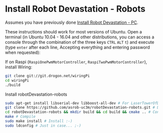 # Install Robot Devastation - Robots

Assumes you have previously done [Install Robot Devastation - PC](install-robot-devastation---pc.md).

These instructions should work for most versions of Ubuntu. Open a terminal (in Ubuntu 10.04 - 16.04 and other distributions, you can access a console through the combination of the three keys `CTRL` `ALT` `t`) and execute (type `enter` after each line, Accepting everything and entering password when requested):

If on Raspi (`RaspiOnePwmMotorController`, `RaspiTwoPwmMotorController`), install Wiring:
```bash
git clone git://git.drogon.net/wiringPi
cd wiringPi
./build
```

Install robotDevastation-robots
```bash
sudo apt-get install libserial-dev libboost-all-dev # For LaserTowerOfDeathController
git clone https://github.com/asrob-uc3m/robotDevastation-robots.git # Download Robot Devastation - Robots
cd robotDevastation-robots && mkdir build && cd build && cmake .. # Configure Robot Devastation - Robots
make # Compile
sudo make install # Install :-)
sudo ldconfig # Just in case... ;-)
```


